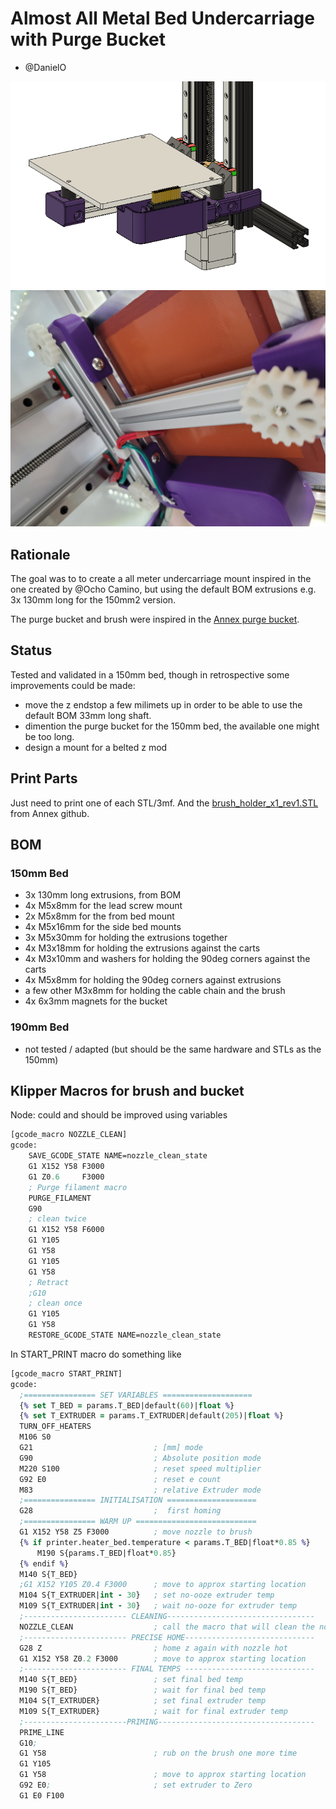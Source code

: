 # Almost All Metal Bed Undercarriage with Purge Bucket

- @DanielO

![CAD](Images/cad_image.png)
![image](Images/image_under_2.jpg)

## Rationale

The goal was to to create a all meter undercarriage mount inspired in the one created by @Ocho Camino, but using the default BOM extrusions e.g. 3x 130mm long for the 150mm2 version.

The purge bucket and brush were inspired in the [Annex purge bucket](https://github.com/Annex-Engineering/Other_Printer_Mods/tree/master/All_Printers/Purge_Brush_Bucket).

## Status

Tested and validated in a 150mm bed, though in retrospective some improvements could be made:

- move the z endstop a few milimets up in order to be able to use the default BOM 33mm long shaft.
- dimention the purge bucket for the 150mm bed, the available one might be too long.
- design a mount for a belted z mod

## Print Parts

Just need to print one of each STL/3mf.
And the [brush_holder_x1_rev1.STL](https://github.com/Annex-Engineering/Other_Printer_Mods/blob/master/All_Printers/Purge_Brush_Bucket/STLs/brush_holder_x1_rev1.STL) from Annex github.

## BOM

### 150mm Bed

- 3x 130mm long extrusions, from BOM
- 4x M5x8mm for the lead screw mount
- 2x M5x8mm for the from bed mount
- 4x M5x16mm for the side bed mounts
- 3x M5x30mm for holding the extrusions together
- 4x M3x18mm for holding the extrusions against the carts
- 4x M3x10mm and washers for holding the 90deg corners against the carts
- 4x M5x8mm for holding the 90deg corners against extrusions
- a few other M3x8mm for holding the cable chain and the brush
- 4x 6x3mm magnets for the bucket

### 190mm Bed

- not tested / adapted (but should be the same hardware and STLs as the 150mm)

## Klipper Macros for brush and bucket

Node: could and should be improved using variables

```clojure
[gcode_macro NOZZLE_CLEAN]
gcode:
    SAVE_GCODE_STATE NAME=nozzle_clean_state
    G1 X152 Y58 F3000
    G1 Z0.6     F3000
    ; Purge filament macro
    PURGE_FILAMENT
    G90
    ; clean twice
    G1 X152 Y58 F6000
    G1 Y105
    G1 Y58
    G1 Y105
    G1 Y58
    ; Retract
    ;G10
    ; clean once
    G1 Y105
    G1 Y58
    RESTORE_GCODE_STATE NAME=nozzle_clean_state
```

In START_PRINT macro do something like

```clojure
[gcode_macro START_PRINT]
gcode:
  ;================ SET VARIABLES ====================
  {% set T_BED = params.T_BED|default(60)|float %}
  {% set T_EXTRUDER = params.T_EXTRUDER|default(205)|float %}
  TURN_OFF_HEATERS
  M106 S0
  G21                           ; [mm] mode
  G90                           ; Absolute position mode
  M220 S100                     ; reset speed multiplier
  G92 E0                        ; reset e count
  M83                           ; relative Extruder mode
  ;================ INITIALISATION ====================
  G28                           ;  first homing
  ;================ WARM UP ===========================
  G1 X152 Y58 Z5 F3000          ; move nozzle to brush
  {% if printer.heater_bed.temperature < params.T_BED|float*0.85 %}
      M190 S{params.T_BED|float*0.85}
  {% endif %}
  M140 S{T_BED}
  ;G1 X152 Y105 Z0.4 F3000      ; move to approx starting location
  M104 S{T_EXTRUDER|int - 30}   ; set no-ooze extruder temp
  M109 S{T_EXTRUDER|int - 30}   ; wait no-ooze for extruder temp
  ;----------------------- CLEANING---------------------------------
  NOZZLE_CLEAN                  ; call the macro that will clean the nozzle
  ;----------------------- PRECISE HOME-----------------------------
  G28 Z                         ; home z again with nozzle hot
  G1 X152 Y58 Z0.2 F3000        ; move to approx starting location
  ;----------------------- FINAL TEMPS -----------------------------
  M140 S{T_BED}                 ; set final bed temp
  M190 S{T_BED}                 ; wait for final bed temp
  M104 S{T_EXTRUDER}            ; set final extruder temp
  M109 S{T_EXTRUDER}            ; wait for final extruder temp
  ;-----------------------PRIMING-----------------------------------
  PRIME_LINE
  G10;
  G1 Y58                        ; rub on the brush one more time
  G1 Y105
  G1 Y58                        ; move to approx starting location
  G92 E0;                       ; set extruder to Zero
  G1 E0 F100
```
